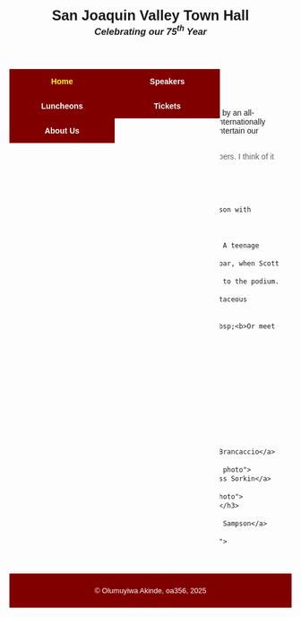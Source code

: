 <html lang="en">

<head>
  <meta charset="utf-8">
  <title>San Joaquin Valley Town Hall</title>
  <link rel="shortcut icon" href="images/favicon.ico">
  <style>
    body {
      width: 800px;
      margin: 0 auto;
      font-family: Arial, sans-serif;
    }

    header {
      background: url("images/town_hall_logo.gif") no-repeat left center, linear-gradient(to right, #f2c779, #f2c779);
      padding: 10px 0 10px 90px;
      color: #800000;
    }

    header h2 {
      margin: 0;
      font-size: 1.8em;
    }

    header h3 {
      margin: 0;
      font-size: 1.2em;
      font-style: italic;
    }

    .shadow {
      font-weight: bold;
    }

    nav#nav_menu {
      background-color: #800000;
      position: relative;
    }

    nav#nav_menu ul {
      list-style: none;
      margin: 0;
      padding: 0;
    }

    nav#nav_menu li {
      float: left;
      position: relative;
    }

    nav#nav_menu li a {
      display: block;
      width: 160px;
      text-align: center;
      padding: 1em;
      text-decoration: none;
      background-color: #800000;
      color: white;
      font-weight: bold;
    }

    nav#nav_menu li a.current {
      color: yellow;
    }

    nav#nav_menu li ul {
      display: none;
      position: absolute;
      top: 100%;
      left: 0;
      background-color: #800000;
      width: 160px;
    }

    nav#nav_menu li ul li {
      float: none;
    }

    nav#nav_menu li:hover ul {
      display: block;
    }

    nav#nav_menu::after {
      content: "";
      display: block;
      clear: both;
    }

    main {
      overflow: hidden;
    }

    section {
      width: 525px;
      float: right;
      padding: 0 20px 20px 20px;
    }

    aside {
      width: 215px;
      float: right;
      padding: 0 0 20px 20px;
    }

    section h2, aside h2 {
      color: #800000;
    }

    section h1, aside h1 {
      font-size: 150%;
      padding-top: 0.5em;
      padding-bottom: 0.25em;
      margin: 0;
    }

    article img {
      float: right;
      margin: 10px 0 10px 10px;
      border: 1px solid black;
    }

    ul {
      list-style-type: circle;
    }

    footer {
      clear: both;
      text-align: center;
      background-color: #800000;
      color: white;
      padding: 10px;
      font-size: small;
    }
  </style>
</head>

<body>
  <header>
    <h2>San Joaquin Valley Town Hall</h2>
    <h3>Celebrating our <span class="shadow">75<sup>th</sup></span> Year</h3>
  </header>

  <nav id="nav_menu">
    <ul>
      <li><a href="index.html" class="current">Home</a></li>
      <li><a href="#">Speakers</a></li>
      <li><a href="#">Luncheons</a></li>
      <li><a href="#">Tickets</a></li>
      <li><a href="#">About Us</a>
        <ul>
          <li><a href="#">Our History</a></li>
          <li><a href="#">Board of Directors</a></li>
          <li><a href="#">Past Speakers</a></li>
          <li><a href="#">Contact Information</a></li>
        </ul>
      </li>
    </ul>
  </nav>

  <main>
    <section>
      <h2>Our Mission</h2>
      <p>San Joaquin Valley Town Hall is a non-profit organization that is run by an 
         all-volunteer board of directors. Our mission is to bring nationally and 
         internationally renowned, thought-provoking speakers who inform, educate, 
         and entertain our audience! As one or our members told us:</p>
      <blockquote>&ldquo;Each year I give a ticket package to each of our family members. 
        I think of it as the gift of knowledge...and that is priceless.&rdquo;</blockquote>

      <h1>Speaker of the Month</h1>
      <article>
        <h2>Fossil Threads in the Web of Life</h2>
        <img src="images/sampson_dinosaur.jpg" alt="Scott Sampson with dinosaur" width="200">
        <h3>February<br>
          Scott Sampson</h3>
        <p>What's 75 million years old and brand spanking new? A teenage Utahceratops! 
          Come to the Saroyan, armed with your best dinosaur roar, when Scott Sampson, Research 
          Curator at the Utah Museum of Natural History, steps to the podium. Sampson's research 
          has focused on the ecology and evolution of late Cretaceous dinosaurs and he has conducted 
          fieldwork in a number of countries in Africa.</p>
        <p><a href="speakers/c6_sampson.html">Read more.</a>&nbsp;<b>Or meet us there!</b></p>
      </article>

      <h2>Our Ticket Packages</h2>
      <ul>
        <li>Season Package: $95</li>
        <li>Patron Package: $200</li>
        <li>Single Speaker: $25</li>
      </ul>
    </section>

    <aside>
      <h2>Guest speakers</h2>
      <h3>October<br><a href="speakers/brancaccio.html">David Brancaccio</a></h3>
      <img src="images/brancaccio75.jpg" alt="David Brancaccio photo">
      <h3>November<br><a href="speakers/sorkin.html">Andrew Ross Sorkin</a></h3>
      <img src="images/sorkin75.jpg" alt="Andrew Ross Sorkin photo">
      <h3>January<br><a href="speakers/chua.html">Amy Chua</a></h3>
      <img src="images/chua75.jpg" alt="Amy Chua photo">
      <h3>February<br><a href="speakers/c6_sampson.html">Scott Sampson</a></h3>
      <img src="images/sampson75.jpg" alt="Scott Sampson photo">
    </aside>
  </main>

  <footer>
    <p>&copy; Olumuyiwa Akinde, oa356, 2025 </p>
  </footer>
</body>
</html>
